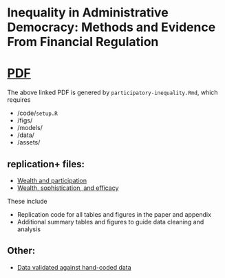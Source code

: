 # Inequality in Administrative Democracy: Methods and Evidence From Financial Regulation 

# [PDF](https://github.com/judgelord/finreg/blob/main/docs/participatory-inequality.pdf)

The above linked PDF is genered by `participatory-inequality.Rmd`, which requires 
- /code/`setup.R`
- /figs/
- /models/
- /data/
- /assets/

## replication+ files:

- [Wealth and participation](https://judgelord.github.io/finreg/participation) 
- [Wealth, sophistication, and efficacy](https://judgelord.github.io/finreg/efficacy)

These include
- Replication code for all tables and figures in the paper and appendix
- Additional summary tables and figures to guide data cleaning and analysis

## Other:

- [Data validated against hand-coded data](https://judgelord.github.io/finreg/validation)
